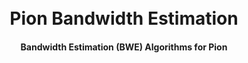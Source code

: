 <h1 align="center">
  <br>
  Pion Bandwidth Estimation
  <br>
</h1>
<h4 align="center">Bandwidth Estimation (BWE) Algorithms for Pion</h4>
